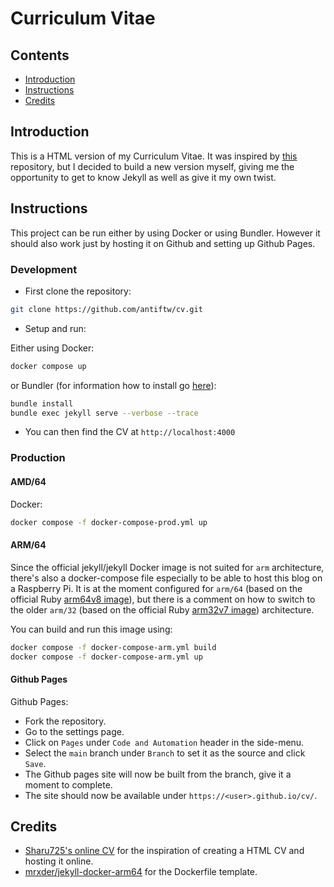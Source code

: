 # Curriculum Vitae 

## Contents

* [Introduction](#introduction)
* [Instructions](#instructions)
* [Credits](#credits)

## Introduction

This is a HTML version of my Curriculum Vitae. It was inspired by [this](https://github.com/sharu725/online-cv.git) repository, but I decided to build a new version myself, giving me the opportunity to get to know Jekyll as well as give it my own twist.

## Instructions

This project can be run either by using Docker or using Bundler. However it should also work just by hosting it on Github and setting up Github Pages.

### Development

* First clone the repository:

```bash
git clone https://github.com/antiftw/cv.git
```

* Setup and run:

Either using Docker:

```bash
docker compose up
```

or Bundler (for information how to install go [here](https://bundler.io/#getting-started)):

```bash
bundle install
bundle exec jekyll serve --verbose --trace
```

* You can then find the CV at `http://localhost:4000`

### Production

#### AMD/64

Docker:

```bash
docker compose -f docker-compose-prod.yml up
```

#### ARM/64

Since the official jekyll/jekyll Docker image is not suited for `arm` architecture, there's also a docker-compose file especially to be able to host this blog on a Raspberry Pi. It is at the moment configured for `arm/64` (based on the official Ruby [arm64v8 image](https://hub.docker.com/r/arm64v8/ruby/)), but there is a comment on how to switch to the older `arm/32` (based on the official Ruby [arm32v7 image](https://hub.docker.com/r/arm32v7/ruby/)) architecture.

You can build and run this image using:

```bash
docker compose -f docker-compose-arm.yml build 
docker compose -f docker-compose-arm.yml up
```

#### Github Pages

Github Pages:
* Fork the repository.
* Go to the settings page.
* Click on `Pages` under `Code and Automation` header in the side-menu.
* Select the `main` branch under `Branch` to set it as the source and click `Save`.
* The Github pages site will now be built from the branch, give it a moment to complete.
* The site should now be available under `https://<user>.github.io/cv/`.


## Credits

- [Sharu725's online CV](https://github.com/sharu725/online-cv.git) for the inspiration of creating a HTML CV and hosting it online.
- [mrxder/jekyll-docker-arm64](https://github.com/mrxder/jekyll-docker-arm64) for the Dockerfile template.


<!-- https://github.com/aleksanderbl29/jekyll-docker-arm -->
<!-- https://github.com/mrxder/jekyll-docker-arm64 -->
